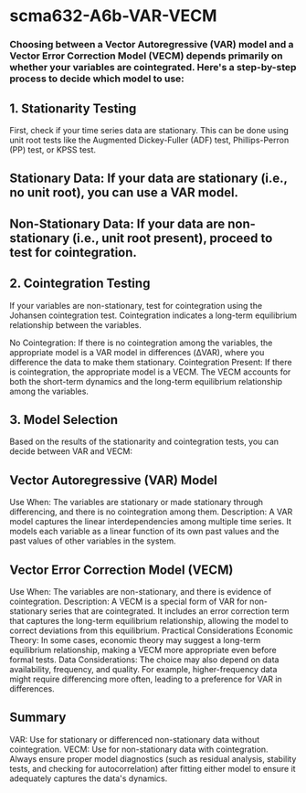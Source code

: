 # scma632-A6b-VAR-VECM

### Choosing between a Vector Autoregressive (VAR) model and a Vector Error Correction Model (VECM) depends primarily on whether your variables are cointegrated. Here's a step-by-step process to decide which model to use:

## 1. Stationarity Testing
First, check if your time series data are stationary. This can be done using unit root tests like the Augmented Dickey-Fuller (ADF) test, Phillips-Perron (PP) test, or KPSS test.

## Stationary Data: If your data are stationary (i.e., no unit root), you can use a VAR model.
## Non-Stationary Data: If your data are non-stationary (i.e., unit root present), proceed to test for cointegration.

## 2. Cointegration Testing
If your variables are non-stationary, test for cointegration using the Johansen cointegration test. Cointegration indicates a long-term equilibrium relationship between the variables.

No Cointegration: If there is no cointegration among the variables, the appropriate model is a VAR model in differences (ΔVAR), where you difference the data to make them stationary.
Cointegration Present: If there is cointegration, the appropriate model is a VECM. The VECM accounts for both the short-term dynamics and the long-term equilibrium relationship among the variables.

## 3. Model Selection
Based on the results of the stationarity and cointegration tests, you can decide between VAR and VECM:

## Vector Autoregressive (VAR) Model
Use When: The variables are stationary or made stationary through differencing, and there is no cointegration among them.
Description: A VAR model captures the linear interdependencies among multiple time series. It models each variable as a linear function of its own past values and the past values of other variables in the system.

## Vector Error Correction Model (VECM)
Use When: The variables are non-stationary, and there is evidence of cointegration.
Description: A VECM is a special form of VAR for non-stationary series that are cointegrated. It includes an error correction term that captures the long-term equilibrium relationship, allowing the model to correct deviations from this equilibrium.
Practical Considerations
Economic Theory: In some cases, economic theory may suggest a long-term equilibrium relationship, making a VECM more appropriate even before formal tests.
Data Considerations: The choice may also depend on data availability, frequency, and quality. For example, higher-frequency data might require differencing more often, leading to a preference for VAR in differences.

## Summary
VAR: Use for stationary or differenced non-stationary data without cointegration.
VECM: Use for non-stationary data with cointegration.
Always ensure proper model diagnostics (such as residual analysis, stability tests, and checking for autocorrelation) after fitting either model to ensure it adequately captures the data's dynamics.

